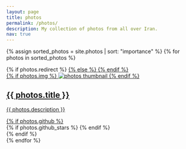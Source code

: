 ```yaml
---
layout: page
title: photos
permalink: /photos/
description: My collection of photos from all over Iran.
nav: true
---
```


<div class="photos grid">

  {% assign sorted_photos = site.photos | sort: "importance" %}
  {% for photos in sorted_photos %}
  <div class="grid-item">
    {% if photos.redirect %}
    <a href="{{ photos.redirect }}" target="_blank">
    {% else %}
    <a href="{{ photos.url | relative_url }}">
    {% endif %}
      <div class="card hoverable">
        {% if photos.img %}
        <img src="{{ photos.img | relative_url }}" alt="photos thumbnail">
        {% endif %}
        <div class="card-body">
          <h2 class="card-title text-lowercase">{{ photos.title }}</h2>
          <p class="card-text">{{ photos.description }}</p>
          <div class="row ml-1 mr-1 p-0">
            {% if photos.github %}
            <div class="github-icon">
              <div class="icon" data-toggle="tooltip" title="Code Repository">
                <a href="{{ photos.github }}" target="_blank"><i class="fab fa-github gh-icon"></i></a>
              </div>
              {% if photos.github_stars %}
              <span class="stars" data-toggle="tooltip" title="GitHub Stars">
                <i class="fas fa-star"></i>
                <span id="{{ photos.github_stars }}-stars"></span>
              </span>
              {% endif %}
            </div>
            {% endif %}
          </div>
        </div>
      </div>
    </a>
  </div>
{% endfor %}

</div>
